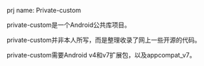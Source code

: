 prj name: Private-custom

private-custom是一个Android公共库项目。

private-custom并非本人所写，而是整理收录了网上一些开源的代码。

private-custom需要Android v4和v7扩展包，以及appcompat_v7。
